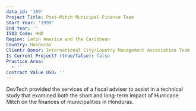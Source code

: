 ```yaml
---
data_id: '180'
Project Title: Post-Mitch Municipal Finance Team
Start Year: '1999'
End Year: ''
ISO3 Code: HND
Region: Latin America and the Caribbean
Country: Honduras
Client/ Donor: International City/Country Management Association Team
Is Current Project? (true/false): false
Practice Area:
  - ''
Contract Value USD: ''
---
```

DevTech provided the services of a fiscal adviser to assist in a technical study that examined both the short and long-term impact of Hurricane Mitch on the finances of municipalities in Honduras.